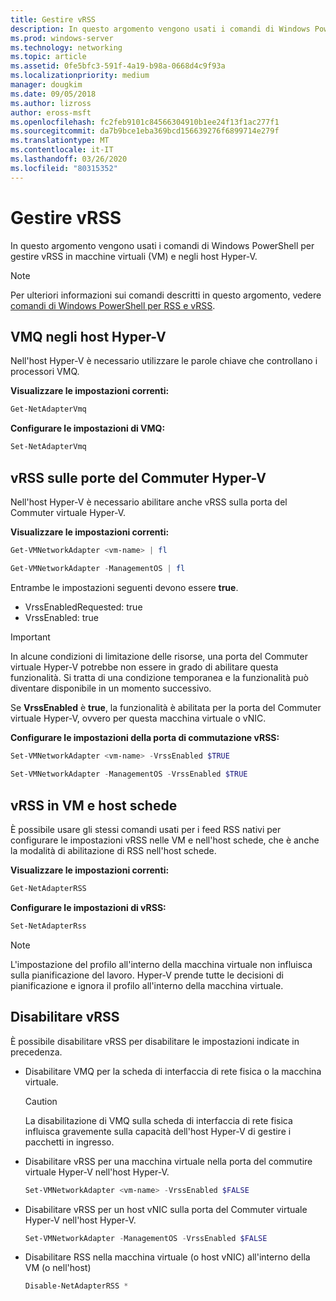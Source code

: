 ```yaml
---
title: Gestire vRSS
description: In questo argomento vengono usati i comandi di Windows PowerShell per gestire vRSS in macchine virtuali (VM) e in host Hyper-V.
ms.prod: windows-server
ms.technology: networking
ms.topic: article
ms.assetid: 0fe5bfc3-591f-4a19-b98a-0668d4c9f93a
ms.localizationpriority: medium
manager: dougkim
ms.date: 09/05/2018
ms.author: lizross
author: eross-msft
ms.openlocfilehash: fc2feb9101c84566304910b1ee24f13f1ac277f1
ms.sourcegitcommit: da7b9bce1eba369bcd156639276f6899714e279f
ms.translationtype: MT
ms.contentlocale: it-IT
ms.lasthandoff: 03/26/2020
ms.locfileid: "80315352"
---
```

# <a name="manage-vrss"></a>Gestire vRSS

In questo argomento vengono usati i comandi di Windows PowerShell per gestire vRSS in macchine virtuali \(VM\) e negli host Hyper\-V.

>[!NOTE]
>Per ulteriori informazioni sui comandi descritti in questo argomento, vedere [comandi di Windows PowerShell per RSS e vRSS](vrss-wps.md).

## <a name="vmq-on-hyper-v-hosts"></a>VMQ negli host Hyper-V

Nell'host Hyper-V è necessario utilizzare le parole chiave che controllano i processori VMQ.

**Visualizzare le impostazioni correnti:** 

```PowerShell
Get-NetAdapterVmq
```

**Configurare le impostazioni di VMQ:** 

```PowerShell
Set-NetAdapterVmq
```


## <a name="vrss-on-hyper-v-switch-ports"></a>vRSS sulle porte del Commuter Hyper-V

Nell'host Hyper-V è necessario abilitare anche vRSS sulla porta del Commuter virtuale Hyper\-V.

**Visualizzare le impostazioni correnti:**

```PowerShell
Get-VMNetworkAdapter <vm-name> | fl

Get-VMNetworkAdapter -ManagementOS | fl
```
    
Entrambe le impostazioni seguenti devono essere **true**. 

- VrssEnabledRequested: true
- VrssEnabled: true
    
>[!IMPORTANT]
>In alcune condizioni di limitazione delle risorse, una porta del Commuter virtuale Hyper\-V potrebbe non essere in grado di abilitare questa funzionalità. Si tratta di una condizione temporanea e la funzionalità può diventare disponibile in un momento successivo.
>
>Se **VrssEnabled** è **true**, la funzionalità è abilitata per la porta del Commuter virtuale Hyper\-V, ovvero per questa macchina virtuale o vNIC.

**Configurare le impostazioni della porta di commutazione vRSS:**

```PowerShell
Set-VMNetworkAdapter <vm-name> -VrssEnabled $TRUE
    
Set-VMNetworkAdapter -ManagementOS -VrssEnabled $TRUE
```

## <a name="vrss-in-vms-and-host-vnics"></a>vRSS in VM e host schede

È possibile usare gli stessi comandi usati per i feed RSS nativi per configurare le impostazioni vRSS nelle VM e nell'host schede, che è anche la modalità di abilitazione di RSS nell'host schede.  

**Visualizzare le impostazioni correnti:**

```PowerShell
Get-NetAdapterRSS
```

**Configurare le impostazioni di vRSS:**

```PowerShell
Set-NetAdapterRss
```

>[!NOTE]
> L'impostazione del profilo all'interno della macchina virtuale non influisca sulla pianificazione del lavoro. Hyper\-V prende tutte le decisioni di pianificazione e ignora il profilo all'interno della macchina virtuale.

## <a name="disable-vrss"></a>Disabilitare vRSS

È possibile disabilitare vRSS per disabilitare le impostazioni indicate in precedenza.

- Disabilitare VMQ per la scheda di interfaccia di rete fisica o la macchina virtuale.

  >[!CAUTION]
  >La disabilitazione di VMQ sulla scheda di interfaccia di rete fisica influisca gravemente sulla capacità dell'host Hyper\-V di gestire i pacchetti in ingresso.

- Disabilitare vRSS per una macchina virtuale nella porta del commutire virtuale Hyper\-V nell'host Hyper\-V.

   ```PowerShell
   Set-VMNetworkAdapter <vm-name> -VrssEnabled $FALSE
   ```

- Disabilitare vRSS per un host vNIC sulla porta del Commuter virtuale Hyper\-V nell'host Hyper\-V.

   ```PowerShell
   Set-VMNetworkAdapter -ManagementOS -VrssEnabled $FALSE
   ```

- Disabilitare RSS nella macchina virtuale \(o host vNIC\) all'interno della VM \(o nell'host\)

   ```PowerShell
   Disable-NetAdapterRSS *
   ```
